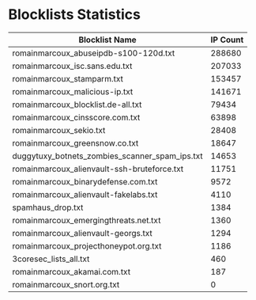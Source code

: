 # Blocklists Statistics
| Blocklist Name | IP Count |
|----|----|
| romainmarcoux_abuseipdb-s100-120d.txt | 288680 |
| romainmarcoux_isc.sans.edu.txt | 207033 |
| romainmarcoux_stamparm.txt | 153457 |
| romainmarcoux_malicious-ip.txt | 141671 |
| romainmarcoux_blocklist.de-all.txt | 79434 |
| romainmarcoux_cinsscore.com.txt | 63898 |
| romainmarcoux_sekio.txt | 28408 |
| romainmarcoux_greensnow.co.txt | 18647 |
| duggytuxy_botnets_zombies_scanner_spam_ips.txt | 14653 |
| romainmarcoux_alienvault-ssh-bruteforce.txt | 11751 |
| romainmarcoux_binarydefense.com.txt | 9572 |
| romainmarcoux_alienvault-fakelabs.txt | 4110 |
| spamhaus_drop.txt | 1384 |
| romainmarcoux_emergingthreats.net.txt | 1360 |
| romainmarcoux_alienvault-georgs.txt | 1294 |
| romainmarcoux_projecthoneypot.org.txt | 1186 |
| 3coresec_lists_all.txt | 460 |
| romainmarcoux_akamai.com.txt | 187 |
| romainmarcoux_snort.org.txt | 0 |
